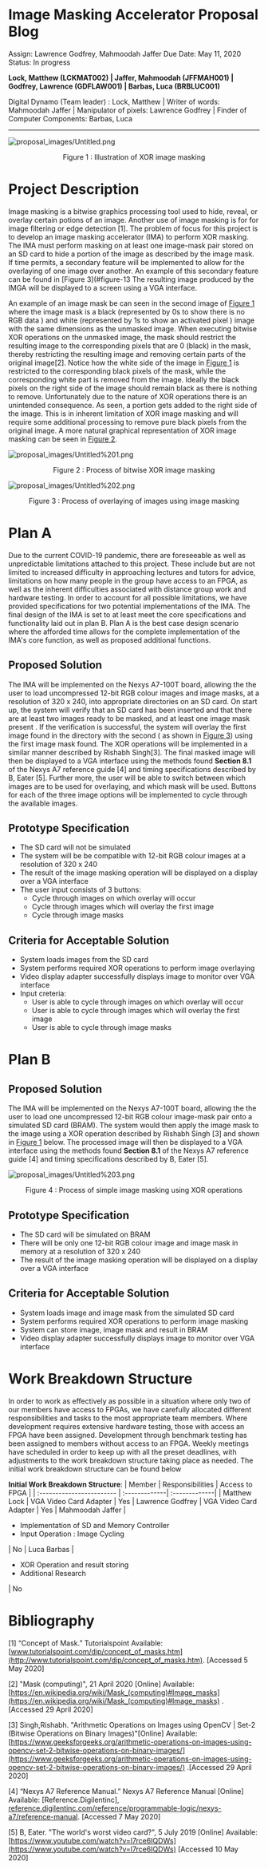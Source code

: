 # Image Masking Accelerator Proposal Blog

Assign: Lawrence Godfrey, Mahmoodah Jaffer
Due Date: May 11, 2020
Status: In progress

**Lock, Matthew (LCKMAT002) | Jaffer, Mahmoodah (JFFMAH001) | Godfrey, Lawrence (GDFLAW001) | Barbas, Luca (BRBLUC001)**

Digital Dynamo (Team leader) : Lock, Matthew | Writer of words: Mahmoodah Jaffer | Manipulator of pixels: Lawrence Godfrey |  Finder of Computer Components: Barbas, Luca

---

<a name="figure-1">![proposal_images/Untitled.png](proposal_images/banner.png)

</a><div align="center"> Figure 1 : Illustration of XOR image masking</div>

# Project Description

Image masking is a bitwise graphics processing tool used to hide, reveal, or overlay certain potions of an image. Another use of image masking is for for image filtering or edge detection [1]. The problem of focus for this project is to develop an image masking accelerator (IMA) to perform XOR masking. The IMA must perform masking on at least one image-mask pair stored on an SD card to hide a portion of the image as described by the image mask. If time permits, a secondary feature will be implemented to allow for the overlaying of one image over another. An  example of this secondary feature can be found in [Figure 3](#figure-13  The resulting image produced by the IMGA will be displayed to a screen using a VGA interface.

An example of an image mask be can seen in the second image of [Figure 1](#figure-1) where the image mask is a black (represented by 0s to show there is no RGB data ) and white (represented by 1s to show an activated pixel ) image with the same dimensions as the unmasked image. When executing bitwise XOR operations on the unmasked image, the mask should restrict the resulting image to the corresponding pixels that are 0 (black) in the mask, thereby restricting the resulting image and removing certain parts of the original image[2]. Notice how the white side of the image in [Figure 1](#figure-1) is restricted to the corresponding black pixels of the mask, while the corresponding white part is removed from the image. Ideally the black pixels on the right side of the image should remain black as there is nothing to remove. Unfortunately due to the nature of XOR operations there is an unintended consequence. As seen, a portion gets added to the right side of the image. This is in inherent limitation of XOR image masking and will require some additional processing to remove pure black pixels from the original image.  A more natural graphical representation of XOR image masking can be seen in [Figure 2](#figure-2).

<a name="figure-2">![proposal_images/Untitled%201.png](proposal_images/Untitled%201.png)

<div align="center"> Figure 2 : Process of bitwise XOR image masking</div>

<a name="figure-3">![proposal_images/Untitled%202.png](proposal_images/Untitled%202.png)

<div align="center"> Figure 3 : Process of overlaying of images using image masking</div>

# Plan A

Due to the current COVID-19 pandemic, there are foreseeable as well as unpredictable limitations attached to this project. These include but are not limited to increased difficulty in approaching lectures and tutors for advice, limitations on how many people in the group have access to an FPGA, as well as the inherent difficulties associated with distance group work and hardware testing. In order to account for all possible limitations, we have provided specifications for two potential implementations of the IMA. The final design of the IMA is set to at least meet the core specifications and functionality laid out in plan B. Plan A is the best case design scenario where the afforded time allows for the complete implementation of the IMA's core function, as well as proposed  additional functions. 

## Proposed Solution

The IMA will be implemented on the Nexys A7-100T board, allowing the the user to load uncompressed 12-bit RGB colour images and image masks, at a resolution of 320 x 240, into appropriate directories on an SD card. On start up, the system will verify that an SD card has been inserted and that there are at least two images ready to be masked, and at least one image mask present . If the verification is successful, the system will overlay the first image found in the directory with the second ( as shown in [Figure 3](#figure-3)) using the first image mask found. The XOR operations will be implemented in a similar manner described by Rishabh Singh[3]. The final masked image will then be displayed to a VGA interface using the methods found **Section 8.1** of the Nexys A7 reference guide [4] and timing specifications described by B, Eater [5]. Further more, the user will be able to switch between which images are to be used for overlaying, and which mask will be used. Buttons for each of the three image options will be implemented to cycle through the available images.

## Prototype Specification

- The SD card will not be simulated
- The system will be be compatible with 12-bit RGB colour images at a resolution of 320 x 240
- The result of the image masking operation will be displayed on a display over a VGA interface
- The user input consists of 3 buttons:
    - Cycle through images on which overlay will occur
    - Cycle through images which will overlay the first image
    - Cycle through image masks

 

## Criteria for Acceptable Solution

- System loads images from the SD card
- System performs required XOR operations to perform image overlaying
- Video display adapter successfully displays image to monitor over VGA interface
- Input creteria:
    - User is able to cycle through images on which overlay will occur
    - User is able to cycle through images which will overlay the first image
    - User is able to cycle through image masks

# Plan B

## Proposed Solution

The IMA will be implemented on the Nexys A7-100T board, allowing the the user to load one uncompressed 12-bit RGB colour image-mask pair onto a simulated SD card (BRAM). The system would then apply the image mask to the image using a XOR operation described by Rishabh Singh [3] and shown in [Figure 1](#figure-4) below. The processed image will then be displayed to a VGA interface using the methods found **Section 8.1** of the Nexys A7 reference guide [4] and timing specifications described by B, Eater [5].

<a name="figure-4">![proposal_images/Untitled%203.png](proposal_images/Untitled%203.png)

<div align="center"> Figure 4 : Process of simple image masking using XOR operations</div>

## Prototype Specification

- The SD card will be simulated on BRAM
- There will be only one 12-bit RGB colour image and image mask in memory  at a resolution of 320 x 240
- The result of the image masking operation will be displayed on a display over a VGA interface

## Criteria for Acceptable Solution

- System loads image and image mask from the simulated SD card
- System performs required XOR operations to perform image masking
- System can store image, image mask and result in BRAM
- Video display adapter successfully displays image to monitor over VGA interface

# Work Breakdown Structure

In order to work as effectively as possible in a situation where only two of our members have access to FPGAs, we have carefully allocated different responsibilities and tasks to the most appropriate team members. Where development requires extensive hardware testing, those with access an FPGA have been assigned. Development through benchmark testing has been assigned to members without access to an FPGA. Weekly meetings have scheduled in order to keep up with all the preset deadlines, with adjustments to the work breakdown structure taking place as needed. The initial work breakdown structure can be found below

**Initial Work Breakdown Structure**:
| Member                 | Responsibilities   |	Access to FPGA | 
| :------------------------ | :-------------| :-------------|
| Matthew Lock           | VGA Video Card Adapter | Yes
| Lawrence Godfrey       | VGA Video Card Adapter | Yes
| Mahmoodah Jaffer       | <ul><li>Implementation of SD and Memory Controller</li><li>Input Operation : Image Cycling</li></ul>| No
| Luca Barbas       | <ul><li>XOR Operation and result storing</li><li>Additional Research</li></ul>| No


# Bibliography

[1] “Concept of Mask.” Tutorialspoint Available:  [www.tutorialspoint.com/dip/concept_of_masks.htm](http://www.tutorialspoint.com/dip/concept_of_masks.htm). [Accessed 5 May 2020]

[2] "Mask (computing)", 21 April 2020 [Online] Available: [https://en.wikipedia.org/wiki/Mask_(computing)#Image_masks](https://en.wikipedia.org/wiki/Mask_(computing)#Image_masks) . [Accessed 29 April 2020]

[3] Singh,Rishabh. "Arithmetic Operations on Images using OpenCV | Set-2 (Bitwise Operations on Binary Images)"[Online] Available: [https://www.geeksforgeeks.org/arithmetic-operations-on-images-using-opencv-set-2-bitwise-operations-on-binary-images/](https://www.geeksforgeeks.org/arithmetic-operations-on-images-using-opencv-set-2-bitwise-operations-on-binary-images/) .[Accessed 29 April 2020]

[4] “Nexys A7 Reference Manual.” Nexys A7 Reference Manual [Online] Available: [Reference.Digilentinc], [reference.digilentinc.com/reference/programmable-logic/nexys-a7/reference-manual](http://reference.digilentinc.com/reference/programmable-logic/nexys-a7/reference-manual). [Accessed 7 May 2020]

[5] B, Eater. "The world's worst video card?", 5 July 2019 [Online] Available: [https://www.youtube.com/watch?v=l7rce6IQDWs](https://www.youtube.com/watch?v=l7rce6IQDWs) [Accessed 10 May 2020]